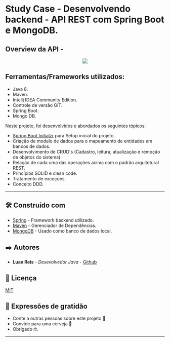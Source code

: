 
# Study Case - Desenvolvendo backend - API REST com Spring Boot e MongoDB.

## Overview da API -

 <p align="center">
  <img src="src/main/resources/templates/assets/imgs/backendMongoDB1.gif">
  </p>




Ferramentas/Frameworks utilizados:
-------------------------
* Java 8.
* Maven.
* Intellj IDEA Community Edition.
* Controle de versão GIT.
* Spring Boot.
* Mongo DB.


Neste projeto, foi desenvolvidos e abordados os seguintes tópicos: 

* [Spring Boot Initialzr](https://start.spring.io/) para Setup inicial do projeto.
* Criação de modelo de dados para o mapeamento de entidades em bancos de dados.
* Desenvolvimento de CRUD's (Cadastro, leitura, atualização e remoção de objetos do sistema).
* Relação de cada uma das operações acima com o padrão arquitetural REST.
* Princípios SOLID e clean code.
* Tratamento de exceçoes.
* Conceito DDD.

-------------------------


## 🛠️ Construído com

* [Spring](https://spring.io/) - Framework backend utilizado.
* [Maven](https://maven.apache.org/) - Gerenciador de Dependências.
* [MongoDB](https://www.mongodb.com/) - Usado como banco de dados local.




## ✒️ Autores


* **Luan Reis** - *Desevolvedor Java* - [Github](https://github.com/luanreis164)



## 📄 Licença

[MIT](https://choosealicense.com/licenses/mit/)


## 🎁 Expressões de gratidão

* Conte a outras pessoas sobre este projeto 📢
* Convide para uma cerveja 🍺 
* Obrigado 🤓.


---

